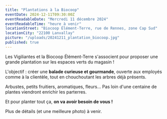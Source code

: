 ```yaml
---
title: "Plantations à la Biocoop"
eventDate: 2024-12-11T09:30:00Z
eventReadableDate: "Mercredi 11 décembre 2024"
eventReadableTime: "heure à venir"
locationStreet: "Biocoop Élément-Terre, rue de Rennes, zone Cap Sud"
locationCity: "22100 Lanvallay"
picture: "/uploads/20241211_plantation_biocoop.jpg"
published: true
---
```


Les Vigiliantes et la Biocoop Élément-Terre s'associent pour proposer une grande plantation sur les espaces verts du magasin ! 

L'objectif : créer une **balade curieuse et gourmande**, ouverte aux employés comme à la clientèle, tout en chouchoutant les arbres déjà présents.

<!--more-->

Arbustes, petits fruitiers, aromatiques, fleurs... Pas loin d'une centaine de plantes viendront enrichir les parterres. 

Et pour planter tout ça, **on va avoir besoin de vous !**

Plus de détails (et une meilleure photo) à venir.
